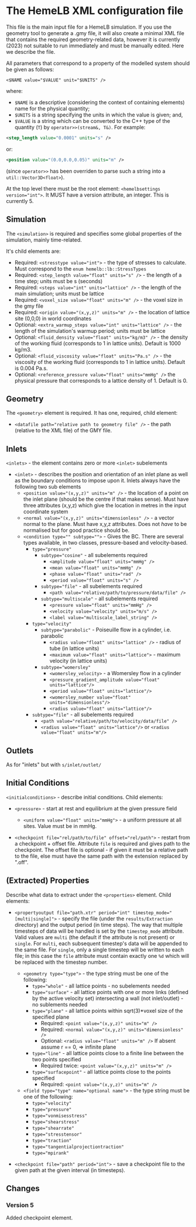 # The HemeLB XML configuration file

This file is the main input file for a HemeLB simulation. If you use
the geometry tool to generate a .gmy file, it will also create a
minimal XML file that contains the required geometry-related data,
however it is currently (2023) not suitable to run immediately and
must be manually edited. Here we describe the file.

All parameters that correspond to a property of the modelled system
should be given as follows:

    <$NAME value="$VALUE" unit="$UNITS" />
where:
 * `$NAME` is a descriptive (considering the context of containing
   elements) name for the physical quantity;
 * `$UNITS` is a string specifying the units in which the value is
   given; and,
 * `$VALUE` is a string which can be converted to the C++ type of the
   quantity (`T`) by `operator>>(stream&, T&)`. For example:
```xml
<step_length value="0.0001" units="s" />
```
or:
```xml
<position value="(0.0,0.0,0.05)" units="m" />
```
   (since `operator>>` has been overriden to parse such a string into
   a `util::Vector3D<float>`).

At the top level there must be the root element: `<hemelbsettings
version="int">`. It MUST have a version attribute, an integer. This is
currently 5.

## Simulation
The `<simulation>` is required and specifies some global properties of
the simulation, mainly time-related.

It's child elements are:
* Required: `<stresstype value="int">` - the type of stresses to calculate. Must correspond to the `enum hemelb::lb::StressTypes`
* Required: `<step_length value="float" units="s" />` - the length of a time step; units must be s (seconds)
* Required: `<steps value="int" units="lattice" />` - the length of the main simulation; units must be lattice
* Required: `<voxel_size value="float" units="m" />` - the voxel size in the gmy file
* Required: `<origin value="(x,y,z)" units="m" />` - the location of lattice site (0,0,0) in world coordinates 
* Optional: `<extra_warmup_steps value="int" units="lattice" />` - the length of the simulation's warmup period; units must be lattice
* Optional: `<fluid_density value="float" units="kg/m3" />` - the
  density of the working fluid (corresponds to 1 in lattice
  units). Default is 1000 kg/m3.
* Optional: `<fluid_viscosity value="float" units="Pa.s" />` - the
  viscosity of the working fluid (corresponds to 1 in lattice
  units). Default is 0.004 Pa.s.
* Optional: `<reference_pressure value="float" units="mmHg" />` the
  physical pressure that corresponds to a lattice density
  of 1. Default is 0.


## Geometry
The `<geometry>` element is required. It has one, required, child element:
* `<datafile path="relative path to geometry file" />` - the path
  (relative to the XML file) of the GMY file.
  
## Inlets
`<inlets>` - the element contains zero or more `<inlet>` subelements

* `<inlet>` - describes the position and orientation of an inlet plane
  as well as the boundary conditions to impose upon it. Inlets always
  have the following two sub elements
  * `<position value="(x,y,z)" units="m" />` - the location of a point
    on the inlet plane (should be the centre if that makes
    sense). Must have three attributes (x,y,z) which give the location
    in metres in the input coordinate system
  * `<normal value="(x,y,z)" units="dimensionless" />` - a vector
    normal to the plane. Must have x,y,z attributes. Does not *have*
    to be normalised but for good practice should be.
  * `<condition type="" subtype="">` - Gives the BC. There are several
    types available, in two classes, pressure-based and
    velocity-based.
    * `type="pressure"`
      * `subtype="cosine"` - all subelements required
	    * `<amplitude value="float" units="mmHg" />`
		* `<mean value="float" units="mmHg" />`
        * `<phase value="float" units="rad" />`
        * `<period value="float" units="s" />`
	  * `subtype="file"` - all subelements required
	    * `<path value="relative/path/to/pressure/data/file" />`
	  * `subtype="multiscale"` - all subelements required
	    * `<pressure value="float" units="mmHg" />`
        * `<velocity value="velocity" units="m/s" />`
        * `<label value="multiscale_label_string" />`
    * `type="velocity"`
      * `subtype="parabolic"` - Poiseuille flow in a cylinder, i.e. parabolic
		* `<radius value="float" units="lattice" />` -  radius of tube (in lattice units)
		* `<maximum value="float" units="lattice">` -  maximum velocity (in lattice units)
	  * `subtype="womersley"`
		* `<womersley_velocity>` - a Womersley flow in a cylinder
		* `<pressure_gradient_amplitude value="float" units="lattice"/>`
        * `<period value="float" units="lattice"/>`
        * `<womersley_number value="float" units="dimensionless"/>`
        * `<radius value="float" units="lattice"/>`
    * `subtype="file"` - all subelements required
        * `<path value="relative/path/to/velocity/data/file" />`
        * `<radius value="float" units="lattice"/>` or `<radius value="float" units="m"/>`

## Outlets
As for "inlets" but with `s/inlet/outlet/`

## Initial Conditions
`<initialconditions>` - describe initial conditions. Child elements:

* `<pressure>` - start at rest and equilibrium at the given pressure
  field
  * `<uniform value="float" units="mmHg">` - a uniform pressure at all
    sites. Value must be in mmHg.

* `<checkpoint file="rel/path/to/file" offset="rel/path">` - restart from a
  checkpoint + offset file. Attribute `file` is required and gives
  path to the checkpoint. The offset file is optional - if given it
  must be a relative path to the file, else must have the same path with
  the extension replaced by ".off".

## (Extracted) Properties
Describe what data to extract under the `<properties>` element. Child elements:

* `<propertyoutput file="path.xtr" period="int"
  timestep_mode="[multi|single]">` - specify the file (under the
  `results/Extraction` directory) and the output period (in time
  steps). The way that multiple timesteps of data will be handled is
  set by the `timestep_mode` attribute. Valid values are `multi` (the
  default if the attribute is not present) or `single`. For `multi`,
  each subsequent timestep's data will be appended to the same
  file. For `single`, only a single timestep will be written to each
  file; in this case the `file` attribute must contain exactly one
  `%d` which will be replaced with the timestep number.
  - `<geometry type="type">` - the type string must be one of the following:
    + `type="whole"` - all lattice points - no subelements needed
	+ `type="surface"` - all lattice points with one or more links
      (defined by the active velocity set) intersecting a wall (not
      inlet/outlet) - no sublements needed
    + `type="plane"` - all lattice points within sqrt(3)*voxel size of the specified plane
      * Required: `<point value="(x,y,z)" units="m" />`
      * Required: `<normal value="(x,y,z)" units="dimensionless" />`
      * Optional: `<radius value="float" units="m" />` If absent assume r == 0, => infinite plane
    + `type="line"` - all lattice points close to a finite line between the two points specified
      * Required twice: `<point value="(x,y,z)" units="m" />`
    + `type="surfacepoint"` - all lattice points close to the points specified
      * Required: `<point value="(x,y,z)" units="m" />`
  - `<field type="type" name="optional name">` - the type string must be one of the following:
    + `type="velocity"`
    + `type="pressure"`
    + `type="vonmisesstress"`
    + `type="shearstress"`
    + `type="shearrate"`
    + `type="stresstensor"`
    + `type="traction"`
    + `type="tangentialprojectiontraction"`
    + `type="mpirank"`

* `<checkpoint file="path" period="int">` - save a checkpoint file to
  the given path at the given interval (in timesteps).

## Changes

### Version 5

Added checkpoint element.
